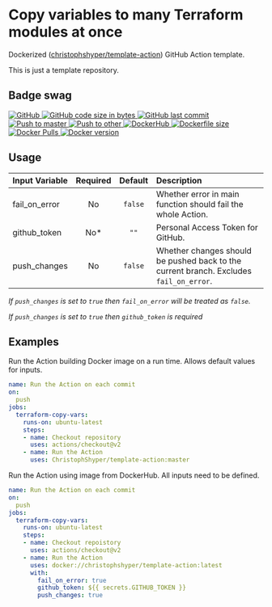 # Copy variables to many Terraform modules at once

Dockerized ([christophshyper/template-action](https://hub.docker.com/repository/docker/christophshyper/template-action)) GitHub Action template.

This is just a template repository.


## Badge swag
[
![GitHub](https://img.shields.io/badge/github-ChristophShyper%2Ftemplate--action-brightgreen.svg?style=flat-square&logo=github)
![GitHub code size in bytes](https://img.shields.io/github/languages/code-size/christophshyper/template-action?color=brightgreen&label=Code%20size&style=flat-square&logo=github)
![GitHub last commit](https://img.shields.io/github/last-commit/christophshyper/template-action?color=brightgreen&label=Last%20commit&style=flat-square&logo=github)
](https://github.com/christophshyper/template-action "shields.io")
[![Push to master](https://img.shields.io/github/workflow/status/christophshyper/template-action/Push%20to%20master?color=brightgreen&label=Master%20branch&logo=github&style=flat-square)
](https://github.com/ChristophShyper/template-action/actions?query=workflow%3A%22Push+to+master%22)
[![Push to other](https://img.shields.io/github/workflow/status/christophshyper/template-action/Push%20to%20other?color=brightgreen&label=Other%20branches&logo=github&style=flat-square)
](https://github.com/ChristophShyper/template-action/actions?query=workflow%3A%22Push+to+other%22)
[
![DockerHub](https://img.shields.io/badge/docker-christophshyper%2Ftemplate--action-blue.svg?style=flat-square&logo=docker)
![Dockerfile size](https://img.shields.io/github/size/christophshyper/template-action/Dockerfile?label=Dockerfile&style=flat-square&logo=docker)
![Docker Pulls](https://img.shields.io/docker/pulls/christophshyper/template-action?color=blue&label=Pulls&logo=docker&style=flat-square)
![Docker version](https://img.shields.io/docker/v/christophshyper/template-action?color=blue&label=Version&logo=docker&style=flat-square)
](https://hub.docker.com/r/christophshyper/template-action "shields.io")


## Usage

Input Variable | Required | Default |Description
:--- | :---: | :---: | :---
fail_on_error | No | `false` | Whether error in main function should fail the whole Action. 
github_token | No* | `""` | Personal Access Token for GitHub.
push_changes | No | `false` | Whether changes should be pushed back to the current branch. Excludes `fail_on_error`.

*If `push_changes` is set to `true` then `fail_on_error` will be treated as `false`.*

*If `push_changes` is set to `true` then `github_token` is required* 

## Examples

Run the Action building Docker image on a run time. Allows default values for inputs.
```yaml
name: Run the Action on each commit
on:
  push
jobs:
  terraform-copy-vars:
    runs-on: ubuntu-latest
    steps:
    - name: Checkout repository
      uses: actions/checkout@v2
    - name: Run the Action
      uses: ChristophShyper/template-action:master
```

Run the Action using image from DockerHub. All inputs need to be defined.
```yaml
name: Run the Action on each commit
on:
  push
jobs:
  terraform-copy-vars:
    runs-on: ubuntu-latest
    steps:
    - name: Checkout repoistory
      uses: actions/checkout@v2
    - name: Run the Action
      uses: docker://christophshyper/template-action:latest
      with:
        fail_on_error: true
        github_token: ${{ secrets.GITHUB_TOKEN }}
        push_changes: true
```
